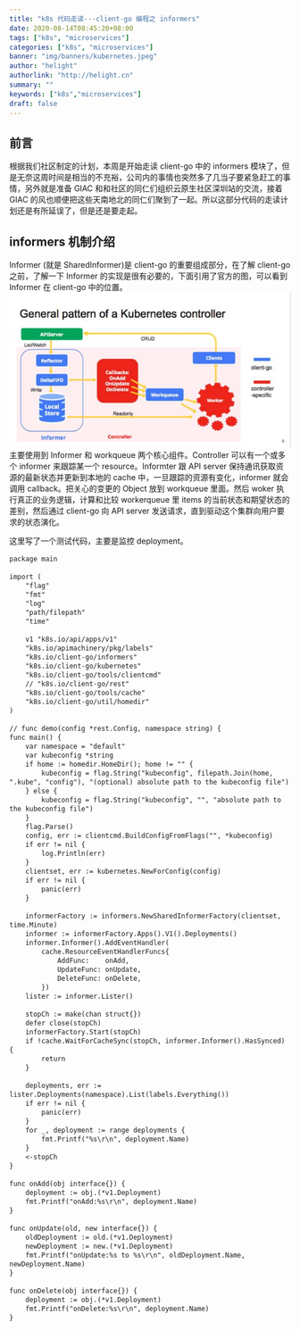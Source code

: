 ```yaml
---
title: "k8s 代码走读---client-go 编程之 informers"
date: 2020-08-14T08:45:20+08:00
tags: ["k8s", "microservices"]
categories: ["k8s", "microservices"]
banner: "img/banners/kubernetes.jpeg"
author: "helight"
authorlink: "http://helight.cn"
summary: ""
keywords: ["k8s","microservices"]
draft: false
---
```


## 前言
根据我们社区制定的计划，本周是开始走读 client-go 中的 informers 模块了，但是无奈这周时间是相当的不充裕，公司内的事情也突然多了几当子要紧急赶工的事情，另外就是准备 GIAC 和和社区的同仁们组织云原生社区深圳站的交流，接着 GIAC 的风也顺便把这些天南地北的同仁们聚到了一起。所以这部分代码的走读计划还是有所延误了，但是还是要走起。

## informers 机制介绍
Informer (就是 SharedInformer)是 client-go 的重要组成部分，在了解 client-go 之前，了解一下 Informer 的实现是很有必要的，下面引用了官方的图，可以看到 Informer 在 client-go 中的位置。
![](imgs/informer.jpeg)
主要使用到 Informer 和 workqueue 两个核心组件。Controller 可以有一个或多个 informer 来跟踪某一个 resource。Informter 跟 API server 保持通讯获取资源的最新状态并更新到本地的 cache 中，一旦跟踪的资源有变化，informer 就会调用 callback。把关心的变更的 Object 放到 workqueue 里面。然后 woker 执行真正的业务逻辑，计算和比较 workerqueue 里 items 的当前状态和期望状态的差别，然后通过 client-go 向 API server 发送请求，直到驱动这个集群向用户要求的状态演化。


这里写了一个测试代码，主要是监控 deployment。
``` golang
package main

import (
	"flag"
	"fmt"
	"log"
	"path/filepath"
	"time"

	v1 "k8s.io/api/apps/v1"
	"k8s.io/apimachinery/pkg/labels"
	"k8s.io/client-go/informers"
	"k8s.io/client-go/kubernetes"
	"k8s.io/client-go/tools/clientcmd"
	// "k8s.io/client-go/rest"
	"k8s.io/client-go/tools/cache"
	"k8s.io/client-go/util/homedir"
)

// func demo(config *rest.Config, namespace string) {
func main() {
	var namespace = "default"
	var kubeconfig *string
	if home := homedir.HomeDir(); home != "" {
		kubeconfig = flag.String("kubeconfig", filepath.Join(home, ".kube", "config"), "(optional) absolute path to the kubeconfig file")
	} else {
		kubeconfig = flag.String("kubeconfig", "", "absolute path to the kubeconfig file")
	}
	flag.Parse()
	config, err := clientcmd.BuildConfigFromFlags("", *kubeconfig)
	if err != nil {
		log.Println(err)
	}
	clientset, err := kubernetes.NewForConfig(config)
	if err != nil {
		panic(err)
	}

	informerFactory := informers.NewSharedInformerFactory(clientset, time.Minute)
	informer := informerFactory.Apps().V1().Deployments()
	informer.Informer().AddEventHandler(
		cache.ResourceEventHandlerFuncs{
			AddFunc:    onAdd,
			UpdateFunc: onUpdate,
			DeleteFunc: onDelete,
		})
	lister := informer.Lister()

	stopCh := make(chan struct{})
	defer close(stopCh)
	informerFactory.Start(stopCh)
	if !cache.WaitForCacheSync(stopCh, informer.Informer().HasSynced) {
		return
	}

	deployments, err := lister.Deployments(namespace).List(labels.Everything())
	if err != nil {
		panic(err)
	}
	for _, deployment := range deployments {
		fmt.Printf("%s\r\n", deployment.Name)
	}
	<-stopCh
}

func onAdd(obj interface{}) {
	deployment := obj.(*v1.Deployment)
	fmt.Printf("onAdd:%s\r\n", deployment.Name)
}

func onUpdate(old, new interface{}) {
	oldDeployment := old.(*v1.Deployment)
	newDeployment := new.(*v1.Deployment)
	fmt.Printf("onUpdate:%s to %s\r\n", oldDeployment.Name, newDeployment.Name)
}

func onDelete(obj interface{}) {
	deployment := obj.(*v1.Deployment)
	fmt.Printf("onDelete:%s\r\n", deployment.Name)
}

```

